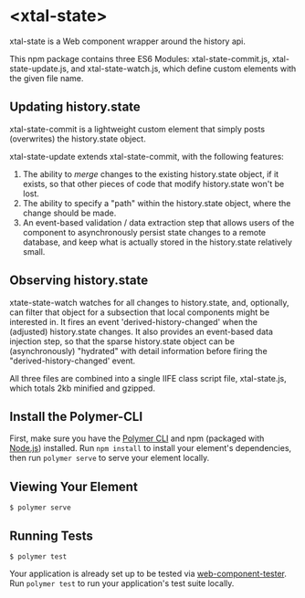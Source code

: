 # \<xtal-state\>

xtal-state is a Web component wrapper around the history api.

This npm package contains three ES6 Modules:  xtal-state-commit.js, xtal-state-update.js, and xtal-state-watch.js, which define custom elements with the given file name.

## Updating history.state

xtal-state-commit is a lightweight custom element that simply posts (overwrites) the history.state object.

xtal-state-update extends xtal-state-commit, with the following features:

1)  The ability to *merge* changes to the existing history.state object, if it exists, so that other pieces of code that modify history.state won't be lost.
2)  The ability to specify a "path" within the history.state object, where the change should be made.
3)  An event-based validation / data extraction step that allows users of the component to asynchronously persist state changes to a remote database, and keep what is actually stored in the history.state relatively small.

## Observing history.state

xtate-state-watch watches for all changes to history.state, and, optionally, can filter that object for a subsection that local components might be interested in.  It fires an event 'derived-history-changed' when the (adjusted) history.state changes. It also provides an event-based data injection step, so that the sparse history.state object can be (asynchronously) "hydrated" with detail information before firing the "derived-history-changed' event.

All three files are combined into a single IIFE class script file, xtal-state.js, which totals 2kb minified and gzipped.  



## Install the Polymer-CLI

First, make sure you have the [Polymer CLI](https://www.npmjs.com/package/polymer-cli) and npm (packaged with [Node.js](https://nodejs.org)) installed. Run `npm install` to install your element's dependencies, then run `polymer serve` to serve your element locally.

## Viewing Your Element

```
$ polymer serve
```

## Running Tests

```
$ polymer test
```

Your application is already set up to be tested via [web-component-tester](https://github.com/Polymer/web-component-tester). Run `polymer test` to run your application's test suite locally.

